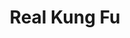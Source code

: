 ---
title:          Real Kung Fu

names:
  chinese:      佛山贊師父
  previous:     Mr Chan of Foshan
genre:          ancient
episodes:       20
broadcast:
  start:        2005-10-24
  end:          2005-11-18
producer:       Chong Wai-Kin
starring:       Yuen Biao, Maggie Siu, Bryan Leung, Gordon Liu, <mark>Selena Lee</mark>
synopsis:       Wing Chun Master WONG WAH-PO’s (YUEN WAH) successor LEUNG TSAN (Yuen Biao) is framed for a murder and flees to Foshan. He finds shelter with his uncle LEUNG YEE-TAI (Bryan Leung). In order to investigate the murder, TSAN goes under-cover and becomes a cook for a tycoon, Mr CHAN. He meets his lover CHEUNG KIN-HEI (Maggie Siu) in Chan’s house. He is shocked to find that Hei is now married. Hei is jealous about a beautiful princess FU TSAT HO-YUET (Selena Lee) who is always with Tsan.<br>Hei thinks that Tsan ran away to avoid marrying her, and chases him all the way to Foshan. She has crossed some villains, so the only way to save herself is to have a fake marriage with the powerful Mr Chan. Chan dies soon after the wedding, leaving Hei suddenly widowed. She is determined to raise Chan’s only son Chan Wah-Shun (Timmy Hung) as a responsible person. Tsan finally clears up the case. Unfortunately, Tai gets killed because he finds out the real murderer by chance. Tsan is enraged and swears to take revenge for the late Wing Chun Master.
role:           supporting

characters:
  -
    fullname:       Fu Chat Ho-Yuet
    identity:       Princess
    appearance:     6-20
---